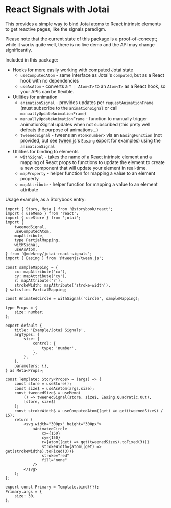# React Signals with Jotai

This provides a simple way to bind Jotai atoms to React intrinsic elements to get reactive pages, like the signals paradigm.

Please note that the current state of this package is a proof-of-concept; while it works quite well, there is no live demo and the API may change significantly.

Included in this package:

- Hooks for more easily working with computed Jotai state
  - `useComputedAtom` - same interface as Jotai's `computed`, but as a React hook with no dependencies
  - `useAsAtom` - converts a `T | Atom<T>` to an `Atom<T>` as a React hook, so your APIs can be flexible.
- Utilities for animation
  - `animationSignal` - provides updates per `requestAnimationFrame` (must subscribe to the `animationSignal` or call `manuallyUpdateAnimationFrame`)
  - `manuallyUpdateAnimationFrame` - function to manually trigger animationSignal updates when not subscribed (this prety well defeats the purpose of animations...)
  - `tweenedSignal` - tweens an `Atom<number>` via an `EasingFunction` (not provided, but see [tween.js](https://www.npmjs.com/package/@tweenjs/tween.js)'s `Easing` export for examples) using the `animationSignal`
- Utilities for binding to elements
  - `withSignal` - takes the name of a React intrinsic element and a mapping of React props to functions to update the element to create a new component that will update your element in real-time.
  - `mapProperty` - helper function for mapping a value to an element property
  - `mapAttribute` - helper function for mapping a value to an element attribute

Usage example, as a Storybook entry:

```tsx
import { Story, Meta } from '@storybook/react';
import { useMemo } from 'react';
import { useStore } from 'jotai';
import {
	tweenedSignal,
	useComputedAtom,
	mapAttribute,
	type PartialMapping,
	withSignal,
	useAsAtom,
} from '@mdekrey/jotai-react-signals';
import { Easing } from '@tweenjs/tween.js';

const sampleMapping = {
	cx: mapAttribute('cx'),
	cy: mapAttribute('cy'),
	r: mapAttribute('r'),
	strokeWidth: mapAttribute('stroke-width'),
} satisfies PartialMapping;

const AnimatedCircle = withSignal('circle', sampleMapping);

type Props = {
	size: number;
};

export default {
	title: 'Example/Jotai Signals',
	argTypes: {
		size: {
			control: {
				type: 'number',
			},
		},
	},
	parameters: {},
} as Meta<Props>;

const Template: Story<Props> = (args) => {
	const store = useStore();
	const size$ = useAsAtom(args.size);
	const tweenedSize$ = useMemo(
		() => tweenedSignal(store, size$, Easing.Quadratic.Out),
		[store, size$]
	);
	const strokeWidth$ = useComputedAtom((get) => get(tweenedSize$) / 15);
	return (
		<svg width="300px" height="300px">
			<AnimatedCircle
				cx={150}
				cy={150}
				r={atom((get) => get(tweenedSize$).toFixed(3))}
				strokeWidth={atom((get) => get(strokeWidth$).toFixed(3))}
				stroke="red"
				fill="none"
			/>
		</svg>
	);
};

export const Primary = Template.bind({});
Primary.args = {
	size: 30,
};
```

